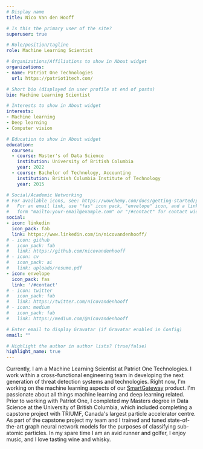 ```yaml
---
# Display name
title: Nico Van den Hooff

# Is this the primary user of the site?
superuser: true

# Role/position/tagline
role: Machine Learning Scientist

# Organizations/Affiliations to show in About widget
organizations:
- name: Patriot One Technologies
  url: https://patriot1tech.com/

# Short bio (displayed in user profile at end of posts)
bio: Machine Learning Scientist

# Interests to show in About widget
interests:
- Machine learning
- Deep learning
- Computer vision

# Education to show in About widget
education:
  courses:
  - course: Master's of Data Science
    institution: University of British Columbia
    year: 2022
  - course: Bachelor of Technology, Accounting
    institution: British Columbia Institute of Technology
    year: 2015

# Social/Academic Networking
# For available icons, see: https://wowchemy.com/docs/getting-started/page-builder/#icons
#   For an email link, use "fas" icon pack, "envelope" icon, and a link in the
#   form "mailto:your-email@example.com" or "/#contact" for contact widget.
social:
- icon: linkedin
  icon_pack: fab
  link: https://www.linkedin.com/in/nicovandenhooff/
# - icon: github
#   icon_pack: fab
#   link: https://github.com/nicovandenhooff
# - icon: cv
#   icon_pack: ai
#   link: uploads/resume.pdf
- icon: envelope
  icon_pack: fas
  link: '/#contact'
# - icon: twitter
#   icon_pack: fab
#   link: https://twitter.com/nicovandenhooff
# - icon: medium
#   icon_pack: fab
#   link: https://medium.com/@nicovandenhooff

# Enter email to display Gravatar (if Gravatar enabled in Config)
email: ""

# Highlight the author in author lists? (true/false)
highlight_name: true
---
```


Currently, I am a Machine Learning Scientist at Patriot One Technologies.  I work within a cross-functional engineering team in developing the next generation of threat detection systems and technologies.  Right now, I'm working on the machine learning aspects of our [SmartGateway](https://patriot1tech.com/patscan/multi-sensor/) product.  I'm passionate about all things machine learning and deep learning related.  Prior to working with Patriot One, I completed my Masters degree in Data Science at the University of British Columbia, which included completing a capstone project with TRIUMF, Canada's largest particle accelerator centre.  As part of the capstone project my team and I trained and tuned state-of-the-art graph neural network models for the purposes of classifying sub-atomic particles.  In my spare time I am an avid runner and golfer, I enjoy music, and I love tasting wine and whisky.
